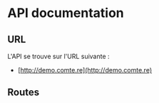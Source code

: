 # API documentation

## URL

L'API se trouve sur l'URL suivante :

- [http://demo.comte.re](http://demo.comte.re)


## Routes
